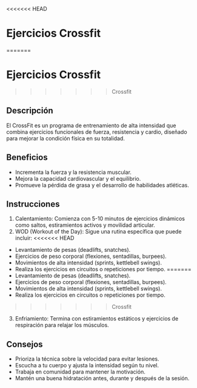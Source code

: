 <<<<<<< HEAD
# Ejercicios Crossfit
=======
# Ejercicios Crossfit
>>>>>>> Crossfit
## Descripción
El CrossFit es un programa de entrenamiento de alta intensidad que combina ejercicios funcionales de fuerza, resistencia y cardio, diseñado para mejorar la condición física en su totalidad.

## Beneficios
- Incrementa la fuerza y la resistencia muscular.
- Mejora la capacidad cardiovascular y el equilibrio.
- Promueve la pérdida de grasa y el desarrollo de habilidades atléticas.

## Instrucciones
1. Calentamiento: Comienza con 5-10 minutos de ejercicios dinámicos como saltos, estiramientos activos y movilidad articular.
2. WOD (Workout of the Day): Sigue una rutina específica que puede incluir:
<<<<<<< HEAD
  - Levantamiento de pesas (deadlifts, snatches).
  - Ejercicios de peso corporal (flexiones, sentadillas, burpees).
  - Movimientos de alta intensidad (sprints, kettlebell swings).
  - Realiza los ejercicios en circuitos o repeticiones por tiempo.
=======
   - Levantamiento de pesas (deadlifts, snatches).
   - Ejercicios de peso corporal (flexiones, sentadillas, burpees).
   - Movimientos de alta intensidad (sprints, kettlebell swings).
   - Realiza los ejercicios en circuitos o repeticiones por tiempo.
>>>>>>> Crossfit
3. Enfriamiento: Termina con estiramientos estáticos y ejercicios de respiración para relajar los músculos.

## Consejos
- Prioriza la técnica sobre la velocidad para evitar lesiones.
- Escucha a tu cuerpo y ajusta la intensidad según tu nivel.
- Trabaja en comunidad para mantener la motivación.
- Mantén una buena hidratación antes, durante y después de la sesión.